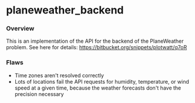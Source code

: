 # planeweather_backend

### Overview
This is an implementation of the API for the backend of the PlaneWeather problem.
See here for details: https://bitbucket.org/snippets/plotwatt/q7oR

### Flaws
- Time zones aren't resolved correctly
- Lots of locations fail the API requests for humidity, temperature, or wind speed at a given time, because the weather forecasts don't have the precision necessary
